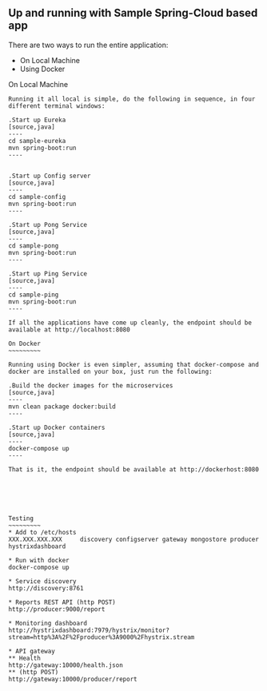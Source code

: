 Up and running with Sample Spring-Cloud based app
-------------------------------------------------

There are two ways to run the entire application:

* On Local Machine
* Using Docker

On Local Machine
~~~~~~~~~~~~~~~~
Running it all local is simple, do the following in sequence, in four different terminal windows:

.Start up Eureka
[source,java]
----
cd sample-eureka
mvn spring-boot:run
----


.Start up Config server
[source,java]
----
cd sample-config
mvn spring-boot:run
----

.Start up Pong Service
[source,java]
----
cd sample-pong
mvn spring-boot:run
----

.Start up Ping Service
[source,java]
----
cd sample-ping
mvn spring-boot:run
----

If all the applications have come up cleanly, the endpoint should be available at http://localhost:8080

On Docker
~~~~~~~~~

Running using Docker is even simpler, assuming that docker-compose and docker are installed on your box, just run the following:

.Build the docker images for the microservices
[source,java]
----
mvn clean package docker:build
----

.Start up Docker containers
[source,java]
----
docker-compose up
----

That is it, the endpoint should be available at http://dockerhost:8080






Testing
~~~~~~~~~
* Add to /etc/hosts
XXX.XXX.XXX.XXX     discovery configserver gateway mongostore producer hystrixdashboard

* Run with docker
docker-compose up

* Service discovery
http://discovery:8761

* Reports REST API (http POST)
http://producer:9000/report

* Monitoring dashboard
http://hystrixdashboard:7979/hystrix/monitor?stream=http%3A%2F%2Fproducer%3A9000%2Fhystrix.stream

* API gateway
** Health
http://gateway:10000/health.json
** (http POST)
http://gateway:10000/producer/report
